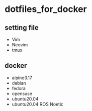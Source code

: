 # dotfiles_for_docker
## setting file
- Vim
- Neovim
- tmux
## docker
- alpine3.17
- debian
- fedora
- opensuse
- ubuntu20.04
- ubuntu20.04 ROS Noetic
